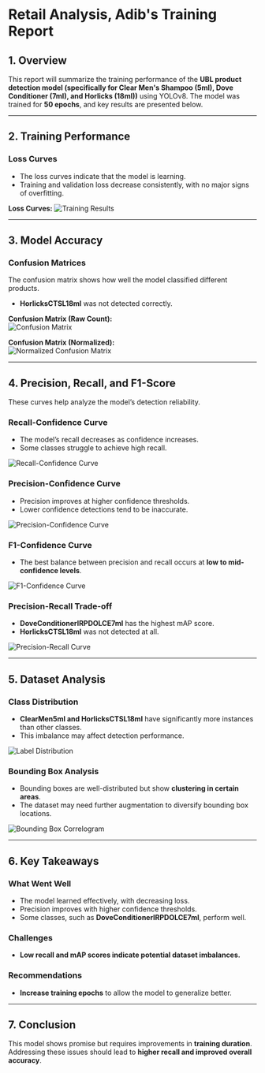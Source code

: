 # **Retail Analysis, Adib's Training Report**

## **1. Overview**
This report will summarize the training performance of the **UBL product detection model (specifically for Clear Men's Shampoo (5ml), Dove Conditioner (7ml), and Horlicks (18ml))** using YOLOv8. The model was trained for **50 epochs**, and key results are presented below.

---

## **2. Training Performance**
### **Loss Curves**
- The loss curves indicate that the model is learning. 
- Training and validation loss decrease consistently, with no major signs of overfitting.

**Loss Curves:**
![Training Results](./runs/detect/train5/results.png)

---

## **3. Model Accuracy**
### **Confusion Matrices**
The confusion matrix shows how well the model classified different products.

- **HorlicksCTSL18ml** was not detected correctly.

**Confusion Matrix (Raw Count):**  
![Confusion Matrix](./runs/detect/train5/confusion_matrix.png)

**Confusion Matrix (Normalized):**  
![Normalized Confusion Matrix](./runs/detect/train5/confusion_matrix_normalized.png)

---

## **4. Precision, Recall, and F1-Score**
These curves help analyze the model’s detection reliability.

### **Recall-Confidence Curve**
- The model’s recall decreases as confidence increases.
- Some classes struggle to achieve high recall.

![Recall-Confidence Curve](./runs/detect/train5/R_curve.png)

### **Precision-Confidence Curve**
- Precision improves at higher confidence thresholds.
- Lower confidence detections tend to be inaccurate.

![Precision-Confidence Curve](./runs/detect/train5/P_curve.png)

### **F1-Confidence Curve**
- The best balance between precision and recall occurs at **low to mid-confidence levels**.

![F1-Confidence Curve](./runs/detect/train5/F1_curve.png)

### **Precision-Recall Trade-off**
- **DoveConditionerIRPDOLCE7ml** has the highest mAP score.
- **HorlicksCTSL18ml** was not detected at all.

![Precision-Recall Curve](./runs/detect/train5/PR_curve.png)

---

## **5. Dataset Analysis**
### **Class Distribution**
- **ClearMen5ml and HorlicksCTSL18ml** have significantly more instances than other classes.
- This imbalance may affect detection performance.

![Label Distribution](./runs/detect/train5/labels.jpg)

### **Bounding Box Analysis**
- Bounding boxes are well-distributed but show **clustering in certain areas**.
- The dataset may need further augmentation to diversify bounding box locations.

![Bounding Box Correlogram](./runs/detect/train5/labels_correlogram.jpg)

---

## **6. Key Takeaways**
### **What Went Well**
- The model learned effectively, with decreasing loss.
- Precision improves with higher confidence thresholds.
- Some classes, such as **DoveConditionerIRPDOLCE7ml**, perform well.

### **Challenges**

- **Low recall and mAP scores indicate potential dataset imbalances.**

### **Recommendations**
- **Increase training epochs** to allow the model to generalize better.

---

## **7. Conclusion**
This model shows promise but requires improvements in **training duration**. Addressing these issues should lead to **higher recall and improved overall accuracy**.
